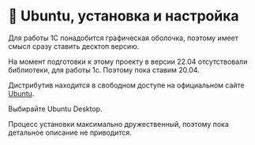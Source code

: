 # 🐧 Ubuntu, установка и настройка

Для работы 1С понадобится графическая оболочка, поэтому имеет смысл сразу ставить десктоп версию.

На момент подготовки к этому проекту в версии 22.04 отсутствовали библиотеки,  для работы 1с. Поэтому пока ставим 20.04.

Дистрибутив находится в свободном доступе на официальном сайте [Ubuntu](https://ubuntu.com/#download).

Выбирайте Ubuntu Desktop.

Процесс установки максимально дружественный, поэтому пока детальное описание не приводится.